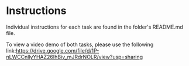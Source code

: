 # Instructions

Individual instructions for each task are found in the folder's README.md file. 

To view a video demo of both tasks, please use the following link:https://drive.google.com/file/d/1P-nLWCCnllyYHAZ26IhBiv_mJRdrNOLR/view?usp=sharing